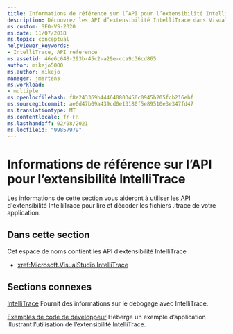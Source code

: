 ```yaml
---
title: Informations de référence sur l’API pour l’extensibilité IntelliTrace | Microsoft Docs
description: Découvrez les API d’extensibilité IntelliTrace dans Visual Studio, que vous pouvez utiliser pour lire et décoder des fichiers. iTrace dans vos applications.
ms.custom: SEO-VS-2020
ms.date: 11/07/2018
ms.topic: conceptual
helpviewer_keywords:
- IntelliTrace, API reference
ms.assetid: 46e6c648-293b-45c2-a29e-cca9c36cd865
author: mikejo5000
ms.author: mikejo
manager: jmartens
ms.workload:
- multiple
ms.openlocfilehash: f8e243369b444640803450c0945b205fcb216ebf
ms.sourcegitcommit: ae6d47b09a439cd0e13180f5e89510e3e347fd47
ms.translationtype: MT
ms.contentlocale: fr-FR
ms.lasthandoff: 02/08/2021
ms.locfileid: "99857979"
---
```

# <a name="api-reference-for-intellitrace-extensibility"></a>Informations de référence sur l’API pour l’extensibilité IntelliTrace

Les informations de cette section vous aideront à utiliser les API d'extensibilité IntelliTrace pour lire et décoder les fichiers .itrace de votre application.

## <a name="in-this-section"></a>Dans cette section

Cet espace de noms contient les API d’extensibilité IntelliTrace :

- <xref:Microsoft.VisualStudio.IntelliTrace>

## <a name="related-sections"></a>Sections connexes

[IntelliTrace](../debugger/intellitrace.md) Fournit des informations sur le débogage avec IntelliTrace.

[Exemples de code de développeur](https://code.msdn.microsoft.com/) Héberge un exemple d’application illustrant l’utilisation de l’extensibilité IntelliTrace.
